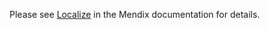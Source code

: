 Please see [Localize](https://docs.mendix.com/appstore/widgets/localize) in the Mendix documentation for details.
